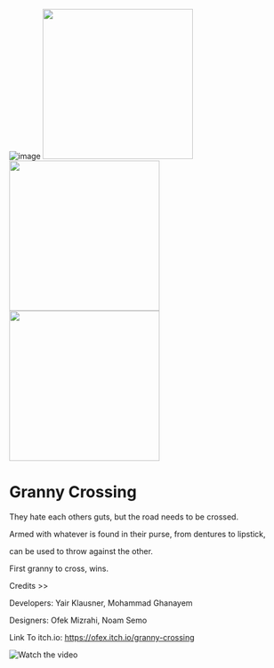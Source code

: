 ![image](https://user-images.githubusercontent.com/81380413/207822038-d631f6d2-df1a-4612-a4ce-5338ffb73ead.png)
<img src="https://user-images.githubusercontent.com/81380413/207824822-7def43e3-dfdb-406a-a981-c586349c9c74.png" width="270"> <img src="https://user-images.githubusercontent.com/81380413/207822859-ecd07cfc-f620-4a97-a6a6-19e73dc5ed81.png" width="270"> <img src="https://user-images.githubusercontent.com/81380413/207824858-bf5a1746-5eca-4f9e-84d4-4b26ae5a6670.png" width="270">



# Granny Crossing
They hate each others guts, but the road needs to be crossed. 

Armed with whatever is found in their purse, from dentures to lipstick, 

can be used to throw against the other.  

First granny to cross, wins.

Credits >>

Developers: Yair Klausner, Mohammad Ghanayem

Designers: Ofek Mizrahi, Noam Semo

Link To itch.io: https://ofex.itch.io/granny-crossing

![Watch the video](https://youtu.be/kl3Z_eIRr-8)


